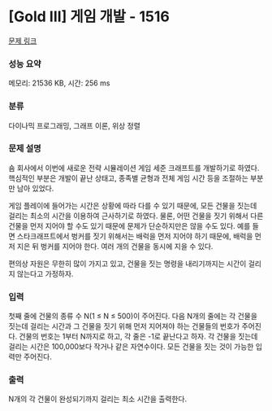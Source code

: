 # [Gold III] 게임 개발 - 1516 

[문제 링크](https://www.acmicpc.net/problem/1516) 

### 성능 요약

메모리: 21536 KB, 시간: 256 ms

### 분류

다이나믹 프로그래밍, 그래프 이론, 위상 정렬

### 문제 설명

<p>숌 회사에서 이번에 새로운 전략 시뮬레이션 게임 세준 크래프트를 개발하기로 하였다. 핵심적인 부분은 개발이 끝난 상태고, 종족별 균형과 전체 게임 시간 등을 조절하는 부분만 남아 있었다.</p>

<p>게임 플레이에 들어가는 시간은 상황에 따라 다를 수 있기 때문에, 모든 건물을 짓는데 걸리는 최소의 시간을 이용하여 근사하기로 하였다. 물론, 어떤 건물을 짓기 위해서 다른 건물을 먼저 지어야 할 수도 있기 때문에 문제가 단순하지만은 않을 수도 있다. 예를 들면 스타크래프트에서 벙커를 짓기 위해서는 배럭을 먼저 지어야 하기 때문에, 배럭을 먼저 지은 뒤 벙커를 지어야 한다. 여러 개의 건물을 동시에 지을 수 있다.</p>

<p>편의상 자원은 무한히 많이 가지고 있고, 건물을 짓는 명령을 내리기까지는 시간이 걸리지 않는다고 가정하자.</p>

### 입력 

 <p>첫째 줄에 건물의 종류 수 N(1 ≤ N ≤ 500)이 주어진다. 다음 N개의 줄에는 각 건물을 짓는데 걸리는 시간과 그 건물을 짓기 위해 먼저 지어져야 하는 건물들의 번호가 주어진다. 건물의 번호는 1부터 N까지로 하고, 각 줄은 -1로 끝난다고 하자. 각 건물을 짓는데 걸리는 시간은 100,000보다 작거나 같은 자연수이다. 모든 건물을 짓는 것이 가능한 입력만 주어진다.</p>

### 출력 

 <p>N개의 각 건물이 완성되기까지 걸리는 최소 시간을 출력한다.</p>

